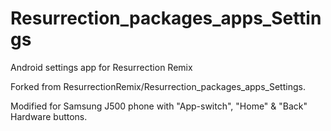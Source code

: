 # Resurrection_packages_apps_Settings
Android settings app for Resurrection Remix

Forked from ResurrectionRemix/Resurrection_packages_apps_Settings.

Modified for Samsung J500 phone with "App-switch", "Home" & "Back" Hardware buttons.



